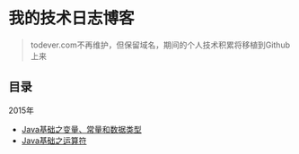 # 我的技术日志博客

> todever.com不再维护，但保留域名，期间的个人技术积累将移植到Github上来

## 目录

2015年

- [Java基础之变量、常量和数据类型](https://github.com/kaindy7633/blog/blob/master/2015/Java%E5%9F%BA%E7%A1%80%E4%B9%8B%E5%8F%98%E9%87%8F%E3%80%81%E5%B8%B8%E9%87%8F%E5%92%8C%E6%95%B0%E6%8D%AE%E7%B1%BB%E5%9E%8B.md)
- [Java基础之运算符](https://github.com/kaindy7633/blog/blob/master/2015/Java%E5%9F%BA%E7%A1%80%E4%B9%8B%E8%BF%90%E7%AE%97%E7%AC%A6.md)
